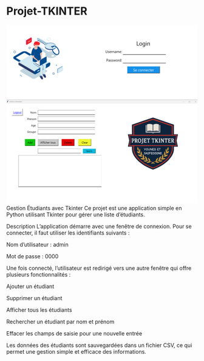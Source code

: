 # Projet-TKINTER
![Preview](Loginpage.png)
![Preview](Main.png)
Gestion Étudiants avec Tkinter
Ce projet est une application simple en Python utilisant Tkinter pour gérer une liste d’étudiants.

Description
L’application démarre avec une fenêtre de connexion.
Pour se connecter, il faut utiliser les identifiants suivants :

Nom d’utilisateur : admin

Mot de passe : 0000

Une fois connecté, l’utilisateur est redirigé vers une autre fenêtre qui offre plusieurs fonctionnalités :

Ajouter un étudiant

Supprimer un étudiant

Afficher tous les étudiants

Rechercher un étudiant par nom et prénom

Effacer les champs de saisie pour une nouvelle entrée

Les données des étudiants sont sauvegardées dans un fichier CSV, ce qui permet une gestion simple et efficace des informations.

